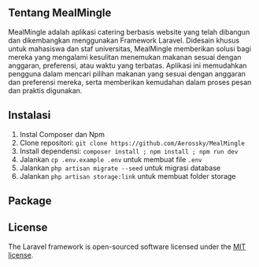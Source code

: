 
## Tentang MealMingle
MealMingle adalah aplikasi catering berbasis website yang telah dibangun dan dikembangkan menggunakan Framework Laravel. Didesain khusus untuk mahasiswa dan staf universitas, MealMingle memberikan solusi bagi mereka yang mengalami kesulitan menemukan makanan sesuai dengan anggaran, preferensi, atau waktu yang terbatas. Aplikasi ini memudahkan pengguna dalam mencari pilihan makanan yang sesuai dengan anggaran dan preferensi mereka, serta memberikan kemudahan dalam proses pesan dan praktis digunakan.

## Instalasi

1. Instal Composer dan Npm
2. Clone repositori: `git clone https://github.com/Aerossky/MealMingle`
3. Install dependensi: `composer install ; npm install ; npm run dev`
4. Jalankan `cp .env.example .env` untuk membuat file `.env`
5. Jalankan `php artisan migrate --seed` untuk migrasi database
6. Jalankan `php artisan storage:link` untuk membuat folder storage

## Package

## License

The Laravel framework is open-sourced software licensed under the [MIT license](https://opensource.org/licenses/MIT).
